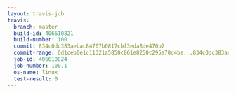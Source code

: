 ```yaml
---
layout: travis-job
travis:
  branch: master
  build-id: 406610821
  build-number: 100
  commit: 834c0dc383aebac84707b0817cbf3eda8de470b2
  commit-range: 6d1ceb0e1c11321a5850c861e8250c295a70c4be...834c0dc383aebac84707b0817cbf3eda8de470b2
  job-id: 406610824
  job-number: 100.1
  os-name: linux
  test-result: 0
---
```

